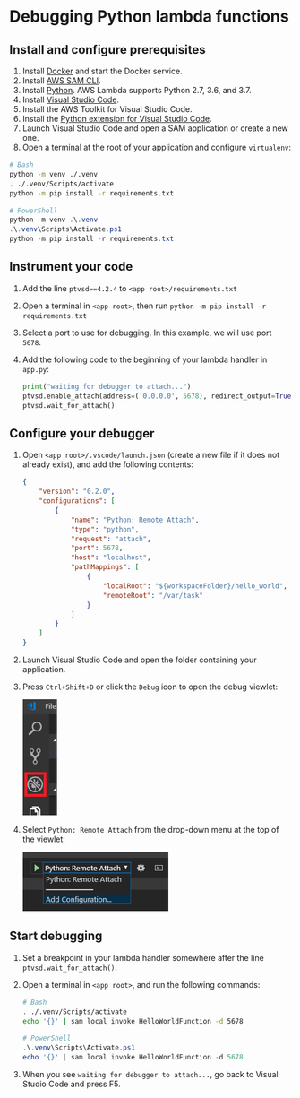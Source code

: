# Debugging Python lambda functions

## Install and configure prerequisites

1. Install [Docker](https://www.docker.com/get-started) and start the Docker service.
2. Install [AWS SAM CLI](https://github.com/awslabs/aws-sam-cli/releases).
3. Install [Python](https://www.python.org/downloads/). AWS Lambda supports Python 2.7, 3.6, and 3.7.
4. Install [Visual Studio Code](https://code.visualstudio.com/download).
5. Install the AWS Toolkit for Visual Studio Code. <!-- TODO: Add marketplace link once the toolkit is published. -->
6. Install the [Python extension for Visual Studio Code](https://marketplace.visualstudio.com/items?itemName=ms-python.python).
7. Launch Visual Studio Code and open a SAM application or create a new one. <!-- TODO: Link to separate doc with instructions. -->
8. Open a terminal at the root of your application and configure `virtualenv`:

```bash
# Bash
python -m venv ./.venv
. ./.venv/Scripts/activate
python -m pip install -r requirements.txt
```

```powershell
# PowerShell
python -m venv .\.venv
.\.venv\Scripts\Activate.ps1
python -m pip install -r requirements.txt
```

## Instrument your code

1. Add the line `ptvsd==4.2.4` to `<app root>/requirements.txt`
2. Open a terminal in `<app root>`, then run `python -m pip install -r requirements.txt`
3. Select a port to use for debugging. In this example, we will use port `5678`.
4. Add the following code to the beginning of your lambda handler in `app.py`:

    ```python
    print("waiting for debugger to attach...")
    ptvsd.enable_attach(address=('0.0.0.0', 5678), redirect_output=True)
    ptvsd.wait_for_attach()
    ```

## Configure your debugger

1. Open `<app root>/.vscode/launch.json` (create a new file if it does not already exist), and add the following contents:

    ```json
    {
        "version": "0.2.0",
        "configurations": [
            {
                "name": "Python: Remote Attach",
                "type": "python",
                "request": "attach",
                "port": 5678,
                "host": "localhost",
                "pathMappings": [
                    {
                        "localRoot": "${workspaceFolder}/hello_world",
                        "remoteRoot": "/var/task"
                    }
                ]
            }
        ]
    }
    ```

2. Launch Visual Studio Code and open the folder containing your application.
3. Press `Ctrl+Shift+D` or click the `Debug` icon to open the debug viewlet:

    ![Debug Icon](./images/view_debug.png)

4. Select `Python: Remote Attach` from the drop-down menu at the top of the viewlet:

    ![Launch Configuration](./images/select_launch_config.png)

## Start debugging

1. Set a breakpoint in your lambda handler somewhere after the line `ptvsd.wait_for_attach()`.
2. Open a terminal in `<app root>`, and run the following commands:

    ```bash
    # Bash
    . ./.venv/Scripts/activate
    echo '{}' | sam local invoke HelloWorldFunction -d 5678
    ```

    ```powershell
    # PowerShell
    .\.venv\Scripts\Activate.ps1
    echo '{}' | sam local invoke HelloWorldFunction -d 5678
    ```

3. When you see `waiting for debugger to attach...`, go back to Visual Studio Code and press F5.
